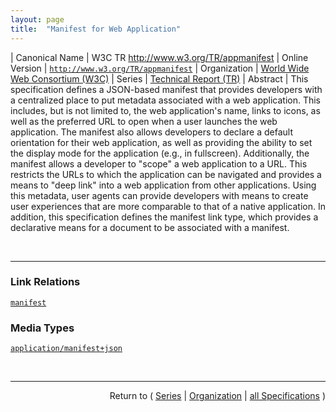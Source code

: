 ```yaml
---
layout: page
title:  "Manifest for Web Application"
---
```


| Canonical Name | W3C TR http://www.w3.org/TR/appmanifest
| Online Version | [`http://www.w3.org/TR/appmanifest`](http://www.w3.org/TR/appmanifest)
| Organization | [World Wide Web Consortium (W3C)](..)
| Series | [Technical Report (TR)](.)
| Abstract | This specification defines a JSON-based manifest that provides developers with a centralized place to put metadata associated with a web application. This includes, but is not limited to, the web application's name, links to icons, as well as the preferred URL to open when a user launches the web application. The manifest also allows developers to declare a default orientation for their web application, as well as providing the ability to set the display mode for the application (e.g., in fullscreen). Additionally, the manifest allows a developer to "scope" a web application to a URL. This restricts the URLs to which the application can be navigated and provides a means to "deep link" into a web application from other applications. Using this metadata, user agents can provide developers with means to create user experiences that are more comparable to that of a native application. In addition, this specification defines the manifest link type, which provides a declarative means for a document to be associated with a manifest.

<br/>
<hr/>

### Link Relations

[`manifest`](/concepts/link-relation/manifest "Imports or links to a manifest.")

### Media Types

[`application/manifest+json`](/concepts/media-type/application/manifest+json "A manifest is a JSON document that contains startup parameters and application defaults for when a web application is launched. A manifest consists of a top-level object that contains zero or more members.")



<br/>
<hr/>

<p style="text-align: right">Return to ( <a href="./">Series</a> | <a href="../">Organization</a> | <a href="../../">all Specifications</a> )</p>